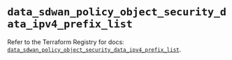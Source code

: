 # `data_sdwan_policy_object_security_data_ipv4_prefix_list`

Refer to the Terraform Registry for docs: [`data_sdwan_policy_object_security_data_ipv4_prefix_list`](https://registry.terraform.io/providers/ciscodevnet/sdwan/0.8.0/docs/data-sources/policy_object_security_data_ipv4_prefix_list).
